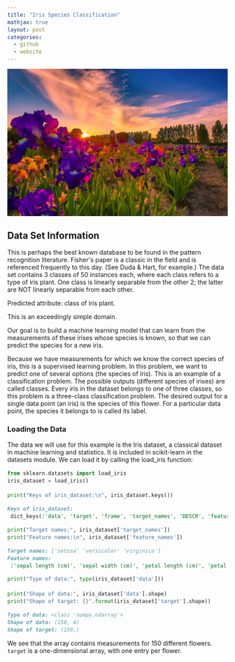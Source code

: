 ```yaml
---
title: "Iris Species Classification"
mathjax: true
layout: post
categories:
  - github
  - website
---
```


![Iris](/assets/iris.jpg)

## Data Set Information ##

This is perhaps the best known database to be found in the pattern recognition literature. Fisher's paper is a classic in the field and is referenced frequently to this day. (See Duda & Hart, for example.) The data set contains 3 classes of 50 instances each, where each class refers to a type of iris plant. One class is linearly separable from the other 2; the latter are NOT linearly separable from each other.

Predicted attribute: class of iris plant.

This is an exceedingly simple domain.

Our goal is to build a machine learning model that can learn from the measurements of these irises whose species is known, so that we can predict the species for a new
iris.

Because we have measurements for which we know the correct species of iris, this is a supervised learning problem. In this problem, we want to predict one of several
options (the species of iris). This is an example of a classification problem. The possible outputs (different species of irises) are called classes. Every iris in the dataset belongs to one of three classes, so this problem is a three-class classification problem. The desired output for a single data point (an iris) is the species of this flower. For a particular data point, the species it belongs to is called its label.

### Loading the Data ###
The data we will use for this example is the Iris dataset, a classical dataset in machine learning and statistics. It is included in scikit-learn in the datasets module. We can load it by calling the load_iris function:

```python
from sklearn.datasets import load_iris
iris_dataset = load_iris()

print("Keys of iris_dataset:\n", iris_dataset.keys())
```
```md
Keys of iris_dataset:
 dict_keys(['data', 'target', 'frame', 'target_names', 'DESCR', 'feature_names', 'filename', 'data_module'])
```

```python
print("Target names:", iris_dataset['target_names'])
print("Feature names:\n", iris_dataset['feature_names'])
```
```md
Target names: ['setosa' 'versicolor' 'virginica']
Feature names:
 ['sepal length (cm)', 'sepal width (cm)', 'petal length (cm)', 'petal width (cm)']
```

```python
print("Type of data:", type(iris_dataset['data']))

print("Shape of data:", iris_dataset['data'].shape)
print("Shape of target: {}".format(iris_dataset['target'].shape))
```
```md
Type of data: <class 'numpy.ndarray'>
Shape of data: (150, 4)
Shape of target: (150,)
```

We see that the array contains measurements for 150 different flowers. `target` is a one-dimensional array, with one entry per flower.
